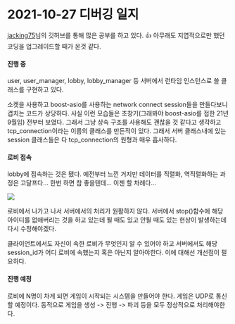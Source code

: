 # 2021-10-27 디버깅 일지

[jacking75](https://github.com/jacking75)님의 깃허브를 통해 많은 공부를 하고 있다. 👍 아무래도 지엽적으로만 했던 코딩을 업그레이드할 때가 온것 같다. 

#### 진행 중

user, user_manager, lobby, lobby_manager 등 서버에서 런타임 인스턴스로 쓸 클래스를 구현하고 있다.

소켓을 사용하고 boost-asio를 사용하는 network connect session들을 만들다보니 겹치는 코드가 상당하다. 사실 이런 모습들은 초창기(그래봐야 boost-asio를 접한 21년 9월임) 전부터 보였다. 그래서 그냥 상속 구조를 사용해도 괜찮을 것 같다고 생각하고 tcp_connection이라는 이름의 클래스를 만든적이 있다. 그래서 서버 클래스내에 있는 session 클래스들은 다 tcp_connection의 원형과 매우 흡사하다.



#### 로비 접속 

lobby에 접속하는 것은 됐다. 예전부터 느낀 거지만 데이터를 직렬화, 역직렬화하는 과정은 고달프다... 한번 하면 참 좋을텐데... 이젠 할 차례다...

<img src="https://user-images.githubusercontent.com/45554623/139030482-5c6aa219-35ff-46f2-b310-bcb4436744b1.png">

로비에서 나가고 나서 서버에서의 처리가 원활하지 않다. 서버에서 stop()함수에 해당 아이디를 없애버리는 것을 하고 있는데 될 때도 있고 안될 때도 있는 현상이 발생하는데 다시 수정해야겠다.

클라이언트에서도 자신이 속한 로비가 무엇인지 알 수 있어야 하고 서버에서도 해당 session_id가 어디 로비에 속했는지 혹은 아닌지 알아야한다. 이에 대해선 개선점이 필요하다.



#### 진행 예정

로비에 N명이 차게 되면 게임이 시작되는 시스템을 만들어야 한다. 게임은 UDP로 통신할 예정이다. 동적으로 게임을 생성 -> 진행 -> 파괴 등을 모두 정상적으로 처리해야한다.
